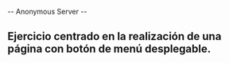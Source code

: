 -- Anonymous Server --

Ejercicio centrado en la realización de una página con botón de menú desplegable.
- 
